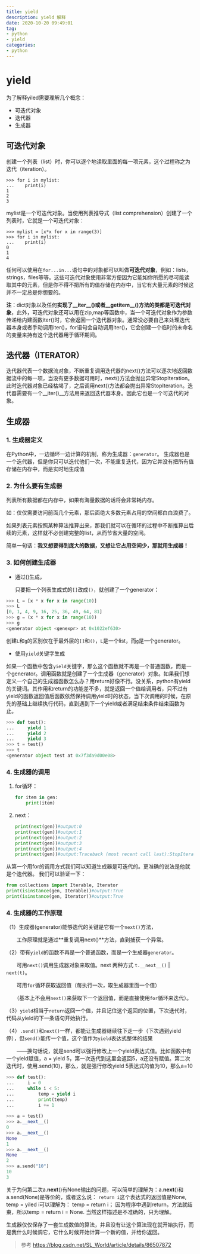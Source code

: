 ```yaml
---
title: yield
description: yield 解释
date: 2020-10-20 09:49:01
tag: 
- python
- yield
categories:
- python
---
```



# yield
为了解释yiled需要理解几个概念：
- 可迭代对象
- 迭代器
- 生成器

## 可迭代对象
创建一个列表（list）时，你可以逐个地读取里面的每一项元素，这个过程称之为迭代（iteration）。

```
>>> for i in mylist:
...    print(i)
1
2
3
```
mylist是一个可迭代对象。当使用列表推导式（list comprehension）创建了一个列表时，它就是一个可迭代对象：
```
>>> mylist = [x*x for x in range(3)]
>>> for i in mylist:
...    print(i)
0
1
4
```
任何可以使用在`for...in...`语句中的对象都可以叫做**可迭代对象**，例如：lists，strings，files等等。这些可迭代对象使用非常方便因为它能如你所愿的尽可能读取其中的元素，但是你不得不把所有的值存储在内存中，当它有大量元素的时候这并不一定总是你想要的。

**注**：dict对象以及任何**实现了__iter__()或者__getitem__()方法的类都是可迭代对象**，此外，可迭代对象还可以用在zip,map等函数中，当一个可迭代对象作为参数传递给内建函数iter()时，它会返回一个迭代器对象。通常没必要自己来处理迭代器本身或者手动调用iter()，for语句会自动调用iter()，它会创建一个临时的未命名的变量来持有这个迭代器用于循环期间。 

## 迭代器（ITERATOR）
迭代器代表一个数据流对象，不断重复调用迭代器的next()方法可以逐次地返回数据流中的每一项，当没有更多数据可用时，next()方法会抛出异常StopIteration。此时迭代器对象已经枯竭了，之后调用next()方法都会抛出异常StopIteration。迭代器需要有一个__iter()__方法用来返回迭代器本身。因此它也是一个可迭代的对象。
## 生成器

### 1. 生成器定义

在Python中，一边循环一边计算的机制，称为生成器：`generator`。
生成器也是一个迭代器，但是你只可以迭代他们一次，不能重复迭代，因为它并没有把所有值存储在内存中，而是实时地生成值


### 2. 为什么要有生成器

列表所有数据都在内存中，如果有海量数据的话将会非常耗内存。

如：仅仅需要访问前面几个元素，那后面绝大多数元素占用的空间都白白浪费了。

如果列表元素按照某种算法推算出来，那我们就可以在循环的过程中不断推算出后续的元素，这样就不必创建完整的list，从而节省大量的空间。

简单一句话：**我又想要得到庞大的数据，又想让它占用空间少，那就用生成器！**



### 3. 如何创建生成器

- 通过()生成，

  只要把一个列表生成式的`[]`改成`()`，就创建了一个generator：

```python
>>> L = [x * x for x in range(10)]
>>> L
[0, 1, 4, 9, 16, 25, 36, 49, 64, 81]
>>> g = (x * x for x in range(10))
>>> g
<generator object <genexpr> at 0x1022ef630>
```

创建`L`和`g`的区别仅在于最外层的`[]`和`()`，`L`是一个list，而`g`是一个generator。

- 使用`yield`关键字生成

如果一个函数中包含`yield`关键字，那么这个函数就不再是一个普通函数，而是一个generator。调用函数就是创建了一个生成器（generator）对象。如果我们想定义一个自己的生成器函数怎么办？用return好像不行。没关系，python有yield的关键词。其作用和return的功能差不多，就是返回一个值给调用者，只不过有yield的函数返回值后函数依然保持调用yield时的状态，当下次调用的时候，在原先的基础上继续执行代码，直到遇到下一个yield或者满足结束条件结束函数为止。

```python
>>> def test():
...     yield 1
...     yield 2
...     yield 3
>>> t = test()
>>> t
<generator object test at 0x7f3da9d00e08>
```



### 4. 生成器的调用

1. for循环：

   ```python
   for item in gen:
       print(item)
   ```

2. next：

   ```python
   print(next(gen))#output:0
   print(next(gen))#output:1
   print(next(gen))#output:2
   print(next(gen))#output:3
   print(next(gen))#output:4
   print(next(gen))#output:Traceback (most recent call last):StopIteration
   ```

从第一个用for的调用方式我们可以知道生成器是可迭代的。更准确的说法是他就是个迭代器。
我们可以验证一下：

```python
from collections import Iterable, Iterator
print(isinstance(gen, Iterable))#output:True
print(isinstance(gen, Iterator))#output:True
```



### 4. 生成器的工作原理

（1）生成器(generator)能够迭代的关键是它有一个`next()`方法，

　　工作原理就是通过**重复调用next()**方法，直到捕获一个异常。

（2）带有`yield`的函数不再是一个普通函数，而是一个生成器`generator`。

　　可用`next()`调用生成器对象来取值。next 两种方式 `t.__next__()` | `next(t)`。

　　可用`for`循环获取返回值（每执行一次，取生成器里面一个值）

　　（基本上不会用`next()`来获取下一个返回值，而是直接使用`for`循环来迭代）。

（3）`yield`相当于`return`返回一个值，并且记住这个返回的位置，下次迭代时，代码从yield的下一条语句开始执行。

（4）`.send()`和`next()`一样，都能让生成器继续往下走一步（下次遇到yield停），但`send()`能传一个值，这个值作为`yield`表达式整体的结果

　　——换句话说，就是send可以强行修改上一个yield表达式值。比如函数中有一个yield赋值，a = yield 5，第一次迭代到这里会返回5，a还没有赋值。第二次迭代时，使用.send(10)，那么，就是强行修改yield 5表达式的值为10，那么a=10

```python
>>> def test():
...     i = 0
...     while i < 5:
...         temp = yield i
...         print(temp)
...         i += 1
        
>>> a = test()
>>> a.__next__()
0
>>> a.__next__()
None
1
>>> a.__next__()
None
2
>>> a.send("10")
10
3
```
关于为何第二次a.__next__()有None输出的问题，可以简单的理解为：a.__next__()和a.send(None)是等价的，或者这么说： `return i`这个表达式的返回值是None, temp = yiled i可以理解为： temp = return i； 因为程序中遇到return，方法就结束，所以temp = return i = None. 当然这样描述是不准确的，只为理解。

生成器仅仅保存了一套生成数值的算法，并且没有让这个算法现在就开始执行，而是我什么时候调它，它什么时候开始计算一个新的值，并给你返回。



> 参考 https://blog.csdn.net/SL_World/article/details/86507872